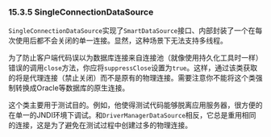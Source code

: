 ### 15.3.5 SingleConnectionDataSource

`SingleConnectionDataSource`实现了`SmartDataSource`接口、内部封装了一个在每次使用后都不会关闭的单一连接。显然，这种场景下无法支持多线程。

为了防止客户端代码误以为数据库连接来自连接池（就像使用持久化工具时一样）错误的调用`close`方法，你应将`suppressClose`设置为`true`。这样，通过该类获取的将是代理连接（禁止关闭）而不是原有的物理连接。需要注意你不能将这个类强制转换成Oracle等数据库的原生连接。

这个类主要用于测试目的。例如，他使得测试代码能够脱离应用服务器，很方便的在单一的JNDI环境下调试。和`DriverManagerDataSource`相反，它总是重用相同的连接，这是为了避免在测试过程中创建过多的物理连接。


